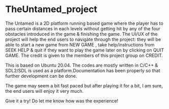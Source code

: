 # TheUntamed_project


The Untamed is a 2D platform running based game where the player has to pass certain distances in each levels without getting hit by any of the four obstacles introduced in the game & finishing the game. The UI/UX of the project will help the end users to navigate through the project: they will be able to start a new game from NEW GAME , take help/instructions from SEEK HELP & quit if they want to play the game later on by clicking on QUIT GAME. The credit is given to the members of this project group on CREDIT.

This is based on Ubuntu 20.04. The codes are mostly written in C/C++ & SDL2/SDL is used as a platform.Documentation has been properly so that further development can be done.

The game may seem a bit fast paced but after playing it for a bit, I am sure, the end users will enjoy it very much.

Give it a try!
Do let me know how was the experience!
